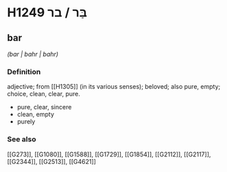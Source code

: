 # H1249 בַּר / בר

## bar

_(bar | bahr | bahr)_

### Definition

adjective; from [[H1305]] (in its various senses); beloved; also pure, empty; choice, clean, clear, pure.

- pure, clear, sincere
- clean, empty
- purely
### See also

[[G273]], [[G1080]], [[G1588]], [[G1729]], [[G1854]], [[G2112]], [[G2117]], [[G2344]], [[G2513]], [[G4621]]

